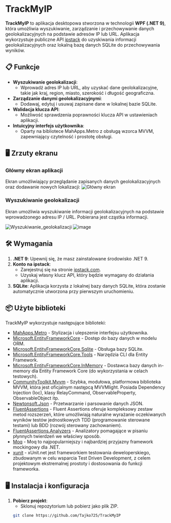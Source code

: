 # TrackMyIP

**TrackMyIP** to aplikacja desktopowa stworzona w technologii **WPF (.NET 9)**, która umożliwia wyszukiwanie, zarządzanie i przechowywanie danych geolokalizacyjnych na podstawie adresów IP lub URL. Aplikacja wykorzystuje publiczne API [ipstack](https://ipstack.com) do uzyskiwania informacji geolokalizacyjnych oraz lokalną bazę danych SQLite do przechowywania wyników.

## 📋 Funkcje

- **Wyszukiwanie geolokalizacji**:
  - Wprowadź adres IP lub URL, aby uzyskać dane geolokalizacyjne, takie jak kraj, region, miasto, szerokość i długość geograficzna.
- **Zarządzanie danymi geolokalizacyjnymi**:
  - Dodawaj, edytuj i usuwaj zapisane dane w lokalnej bazie SQLite.
- **Walidacja klucza API**:
  - Możliwość sprawdzenia poprawności klucza API w ustawieniach aplikacji.
- **Intuicyjny interfejs użytkownika**:
  - Oparty na bibliotece MahApps.Metro z obsługą wzorca MVVM, zapewniający czytelność i prostotę obsługi.

## 🖥️ Zrzuty ekranu

### Główny ekran aplikacji
Ekran umożliwiający przeglądanie zapisanych danych geolokalizacyjnych oraz dodawanie nowych lokalizacji:
![Główny ekran](https://github.com/user-attachments/assets/e8aee286-3b55-4f4f-ad62-5295159a59ac)


### Wyszukiwanie geolokalizacji
Ekran umożliwia wyszukiwanie informacji geolokalizacyjnych na podstawie wprowadzonego adresu IP / URL. Pobierana jest cząstka informacji.

![Wyszukiwanie_geolokalizacji](https://github.com/user-attachments/assets/c99154cc-bea5-4dd9-bd84-38d8c0c2f442)
![image](https://github.com/user-attachments/assets/ed8d66cf-1f22-4fbb-aa8f-607366704ecf)

## 🛠 Wymagania

1. **.NET 9**: Upewnij się, że masz zainstalowane środowisko .NET 9.
2. **Konto na ipstack**: 
   - Zarejestruj się na stronie [ipstack.com](https://ipstack.com).
   - Uzyskaj własny klucz API, który będzie wymagany do działania aplikacji.
3. **SQLite**: Aplikacja korzysta z lokalnej bazy danych SQLite, która zostanie automatycznie utworzona przy pierwszym uruchomieniu.

## 📦 Użyte biblioteki

TrackMyIP wykorzystuje następujące biblioteki:

- [MahApps.Metro](https://github.com/MahApps/MahApps.Metro) - Stylizacja i ulepszenie interfejsu użytkownika.
- [Microsoft.EntityFrameworkCore](https://learn.microsoft.com/en-us/ef/core/) - Dostęp do bazy danych w modelu ORM.
- [Microsoft.EntityFrameworkCore.Sqlite](https://learn.microsoft.com/en-us/ef/core/providers/sqlite/?tabs=dotnet-cli) - Obsługa bazy SQLite.
- [Microsoft.EntityFrameworkCore.Tools](https://learn.microsoft.com/en-us/ef/core/cli/dotnet) - Narzędzia CLI dla Entity Framework.
- [Microsoft.EntityFrameworkCore.InMemory](https://www.nuget.org/packages/Microsoft.EntityFrameworkCore.InMemory/9.0.1) - Dostawca bazy danych in-memory dla Entity Framework Core (do wykorzystania w celach testowych).
- [CommunityToolkit.Mvvm](https://learn.microsoft.com/pl-pl/dotnet/communitytoolkit/mvvm/) - Szybka, modułowa, platformowa biblioteka MVVM, która jest oficjalnym następcą MVVMlight. Posiada Dependency Injection (Ioc), klasy RelayCommand, ObservableProperty, ObservableObject itp.
- [Newtonsoft.Json](https://www.newtonsoft.com/json) - Przetwarzanie i parsowanie danych JSON.
- [FluentAssertions](https://xceed.com/products/unit-testing/fluent-assertions/) - Fluent Assertions oferuje kompleksowy zestaw metod rozszerzeń, które umożliwiają naturalne wyrażanie oczekiwanych wyników testów jednostkowych TDD (programowanie sterowane testami) lub BDD (rozwój sterowany zachowaniem).
- [FluentAssertions.Analyzers](https://github.com/fluentassertions/fluentassertions.analyzers) - Analizatory pomagające w pisaniu płynnych twierdzeń we właściwy sposób.
- [Moq](https://github.com/devlooped/moq) - Moq to najpopularniejszy i najbardziej przyjazny framework mockingowy dla .NET.
- [xunit](https://www.nuget.org/packages/xunit/2.9.3) - xUnit.net jest frameworkiem testowania deweloperskiego, zbudowanym w celu wsparcia Test Driven Development, z celem projektowym ekstremalnej prostoty i dostosowania do funkcji frameworka.

## 🖥️ Instalacja i konfiguracja

1. **Pobierz projekt**:
   - Sklonuj repozytorium lub pobierz jako plik ZIP.
   ```bash
   git clone https://github.com/Tajko725/TrackMyIP

